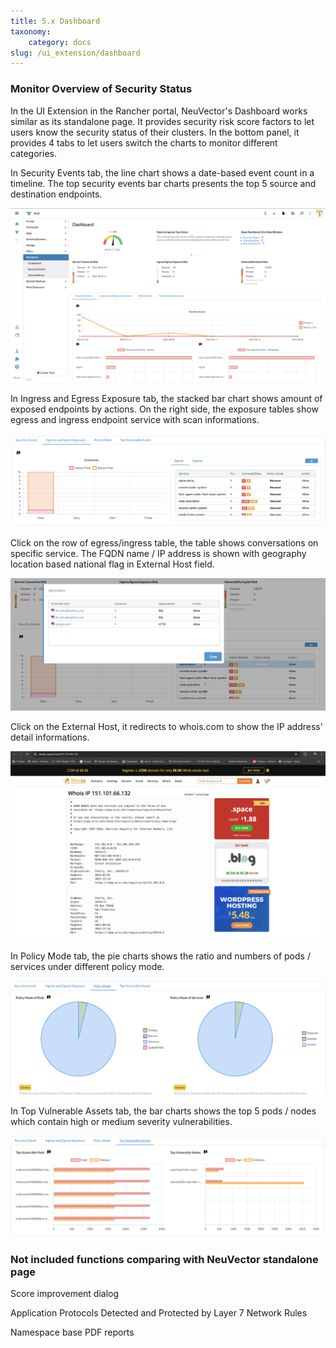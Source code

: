 ```yaml
---
title: 5.x Dashboard
taxonomy:
    category: docs
slug: /ui_extension/dashboard
---
```



### Monitor Overview of Security Status

In the UI Extension in the Rancher portal, NeuVector's Dashboard works similar as its standalone page. It provides security risk score factors to let users know the security status of their clusters. In the bottom panel, it provides 4 tabs to let users switch the charts to monitor different categories.

In Security Events tab, the line chart shows a date-based event count in a timeline.
The top security events bar charts presents the top 5 source and destination endpoints.

![Dashboard](dashboard_security_events.png)

In Ingress and Egress Exposure tab, the stacked bar chart shows amount of exposed endpoints by actions.
On the right side, the exposure tables show egress and ingress endpoint service with scan informations.

![Dashboard](dashboard_exposure.png)

Click on the row of egress/ingress table, the table shows conversations on specific service. The FQDN name / IP address is shown with geography location based national flag in External Host field.

![Dashboard](dashboard_conversations.png)

Click on the External Host, it redirects to whois.com to show the IP address' detail informations.

![External](whois.png)

In Policy Mode tab, the pie charts shows the ratio and numbers of pods / services under different policy mode.

![Dashboard](dashboard_policy_mode.png)

In Top Vulnerable Assets tab, the bar charts shows the top 5 pods / nodes which contain high or medium severity vulnerabilities.

![Dashboard](dashboard_top_vul_assets.png)

### Not included functions comparing with NeuVector standalone page

Score improvement dialog

Application Protocols Detected and Protected by Layer 7 Network Rules

Namespace base PDF reports
